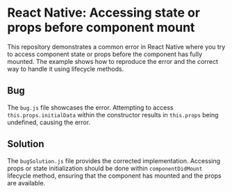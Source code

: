 # React Native: Accessing state or props before component mount

This repository demonstrates a common error in React Native where you try to access component state or props before the component has fully mounted.  The example shows how to reproduce the error and the correct way to handle it using lifecycle methods.

## Bug
The `bug.js` file showcases the error. Attempting to access `this.props.initialData` within the constructor results in `this.props` being undefined, causing the error. 

## Solution
The `bugSolution.js` file provides the corrected implementation. Accessing props or state initialization should be done within `componentDidMount` lifecycle method, ensuring that the component has mounted and the props are available.